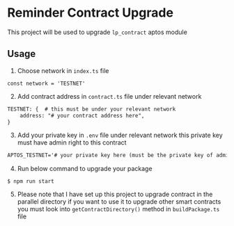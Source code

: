 # Reminder Contract Upgrade
This project will be used to upgrade ``lp_contract`` aptos module 

## Usage

1. Choose network in ``index.ts`` file 
```shell
const network = 'TESTNET'
```
2. Add contract address in ``contract.ts`` file under relevant network
```txt
TESTNET: {  # this must be under your relevant network
    address: "# your contract address here", 
}
```
3. Add your private key in ``.env`` file under relevant network this private key must have admin right to this contract
```txt
APTOS_TESTNET='# your private key here (must be the private key of admin)' 
```
4. Run below command to upgrade your package 
```shell
$ npm run start
```
5. Please note that I have set up this project to upgrade contract in the parallel directory if you want to use it to upgrade other smart contracts you must look into ```getContractDirectory()``` method in ```buildPackage.ts``` file
